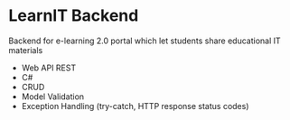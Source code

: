 # LearnIT Backend
Backend for e-learning 2.0 portal which let students share educational IT materials
- Web API REST
- C#
- CRUD
- Model Validation
- Exception Handling (try-catch, HTTP response status codes)
